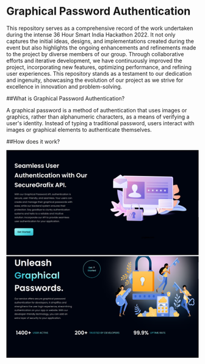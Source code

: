 # Graphical Password Authentication

This repository serves as a comprehensive record of the work undertaken during the intense 36 Hour Smart India Hackathon 2022. It not only captures the initial ideas, designs, and implementations created during the event but also highlights the ongoing enhancements and refinements made to the project by diverse members of our group. Through collaborative efforts and iterative development, we have continuously improved the project, incorporating new features, optimizing performance, and refining user experiences. This repository stands as a testament to our dedication and ingenuity, showcasing the evolution of our project as we strive for excellence in innovation and problem-solving.

##What is Graphical Password Authentication?

A graphical password is a method of authentication that uses images or graphics, rather than alphanumeric characters, as a means of verifying a user's identity. Instead of typing a traditional password, users interact with images or graphical elements to authenticate themselves.

##How does it work?


![Website preview image](/preview-images/p1.png)
![Website preview image](/preview-images/p2.png)